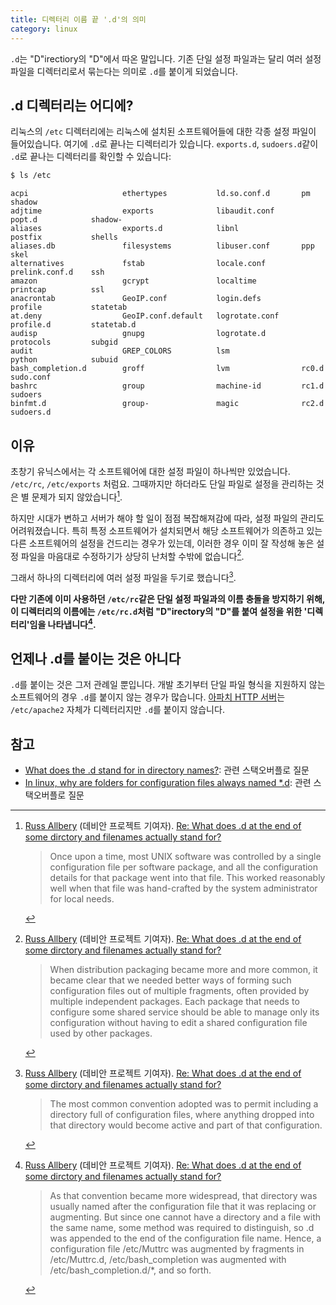 ```yaml
---
title: 디렉터리 이름 끝 '.d'의 의미
category: linux
---
```


`.d`는 "D"irectiory의 "D"에서 따온 말입니다. 기존 단일 설정 파일과는 달리 여러 설정 파일을 디렉터리로서 묶는다는 의미로 `.d`를 붙이게 되었습니다.

## .d 디렉터리는 어디에?

리눅스의 `/etc` 디렉터리에는 리눅스에 설치된 소프트웨어들에 대한 각종 설정 파일이 들어있습니다. 여기에 `.d`로 끝나는 디렉터리가 있습니다. `exports.d`, `sudoers.d`같이 `.d`로 끝나는 디렉터리를 확인할 수 있습니다:

```sh
$ ls /etc
```

```
acpi                     ethertypes           ld.so.conf.d       pm                shadow
adjtime                  exports              libaudit.conf      popt.d            shadow-
aliases                  exports.d            libnl              postfix           shells
aliases.db               filesystems          libuser.conf       ppp               skel
alternatives             fstab                locale.conf        prelink.conf.d    ssh
amazon                   gcrypt               localtime          printcap          ssl
anacrontab               GeoIP.conf           login.defs         profile           statetab
at.deny                  GeoIP.conf.default   logrotate.conf     profile.d         statetab.d
audisp                   gnupg                logrotate.d        protocols         subgid
audit                    GREP_COLORS          lsm                python            subuid
bash_completion.d        groff                lvm                rc0.d             sudo.conf
bashrc                   group                machine-id         rc1.d             sudoers
binfmt.d                 group-               magic              rc2.d             sudoers.d
```

## 이유

초창기 유닉스에서는 각 소프트웨어에 대한 설정 파일이 하나씩만 있었습니다. `/etc/rc`, `/etc/exports` 처럼요. 그때까지만 하더라도 단일 파일로 설정을 관리하는 것은 별 문제가 되지 않았습니다[^debian-1].

[^debian-1]: [Russ Allbery](https://wiki.debian.org/RussAllbery) (데비안 프로젝트 기여자). [Re: What does .d at the end of some dirctory and filenames actually stand for?](https://lists.debian.org/debian-devel/2010/04/msg00352.html) 
    > Once upon a time, most UNIX software was controlled by a single configuration file per software package, and all the configuration details for that package went into that file. This worked reasonably well when that file was hand-crafted by the system administrator for local needs.

하지만 시대가 변하고 서버가 해야 할 일이 점점 복잡해져감에 따라, 설정 파일의 관리도 어려워졌습니다. 특히 특정 소프트웨어가 설치되면서 해당 소프트웨어가 의존하고 있는 다른 소프트웨어의 설정을 건드리는 경우가 있는데, 이러한 경우 이미 잘 작성해 놓은 설정 파일을 마음대로 수정하기가 상당히 난처할 수밖에 없습니다[^debian-2].

[^debian-2]: [Russ Allbery](https://wiki.debian.org/RussAllbery) (데비안 프로젝트 기여자). [Re: What does .d at the end of some dirctory and filenames actually stand for?](https://lists.debian.org/debian-devel/2010/04/msg00352.html) 
    > When distribution packaging became more and more common, it became clear that we needed better ways of forming such configuration files out of multiple fragments, often provided by multiple independent packages.  Each package that needs to configure some shared service should be able to manage only its configuration without having to edit a shared configuration file used by other packages.

그래서 하나의 디렉터리에 여러 설정 파일을 두기로 했습니다[^debian-3].

[^debian-3]: [Russ Allbery](https://wiki.debian.org/RussAllbery) (데비안 프로젝트 기여자). [Re: What does .d at the end of some dirctory and filenames actually stand for?](https://lists.debian.org/debian-devel/2010/04/msg00352.html) 
    > The most common convention adopted was to permit including a directory full of configuration files, where anything dropped into that directory would become active and part of that configuration.

**다만 기존에 이미 사용하던 `/etc/rc`같은 단일 설정 파일과의 이름 충돌을 방지하기 위해, 이 디렉터리의 이름에는 `/etc/rc.d`처럼 "D"irectory의 "D"를 붙여 설정을 위한 '디렉터리'임을 나타냅니다[^debian-4].**

[^debian-4]: [Russ Allbery](https://wiki.debian.org/RussAllbery) (데비안 프로젝트 기여자). [Re: What does .d at the end of some dirctory and filenames actually stand for?](https://lists.debian.org/debian-devel/2010/04/msg00352.html) 
    > As that convention became more widespread, that directory was usually named after the configuration file that it was replacing or augmenting.  But since one cannot have a directory and a file with the same name, some method was required to distinguish, so .d was appended to the end of the configuration file name.  Hence, a configuration file /etc/Muttrc was augmented by fragments in /etc/Muttrc.d, /etc/bash_completion was augmented with /etc/bash_completion.d/*, and so forth.

## 언제나 .d를 붙이는 것은 아니다

`.d`를 붙이는 것은 그저 관례일 뿐입니다. 개발 초기부터 단일 파일 형식을 지원하지 않는 소프트웨어의 경우 `.d`를 붙이지 않는 경우가 많습니다. [아파치 HTTP 서버](https://httpd.apache.org/)는 `/etc/apache2` 자체가 디렉터리지만 `.d`를 붙이지 않습니다.

## 참고

- [What does the .d stand for in directory names?](https://unix.stackexchange.com/questions/4029/what-does-the-d-stand-for-in-directory-names): 관련 스택오버플로 질문
- [In linux, why are folders for configuration files always named *.d](https://superuser.com/questions/230247/in-linux-why-are-folders-for-configuration-files-always-named-d): 관련 스택오버플로 질문
